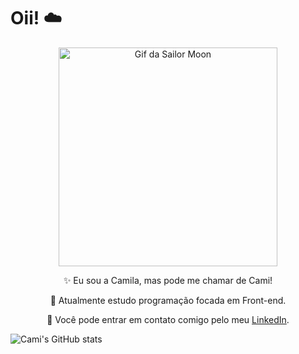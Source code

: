 <h1>Oii! ☁️</h1>

<p align="center">
  <img src="https://i.redd.it/2olc6ib9h5661.gif" width="350" alt="Gif da Sailor Moon">
</p>
<p align = "center">✨ Eu sou a Camila, mas pode me chamar de Cami!</p>
<p align = "center">🧸 Atualmente estudo programação focada em Front-end.</p>
<p align = "center">🍯 Você pode entrar em contato comigo pelo meu <a href="https://www.linkedin.com/in/camilazucchi/">LinkedIn</a>.</p>

![Cami's GitHub stats](https://github-readme-stats.vercel.app/api?username=camilazucchi&theme=dracula&show_icons=true)
